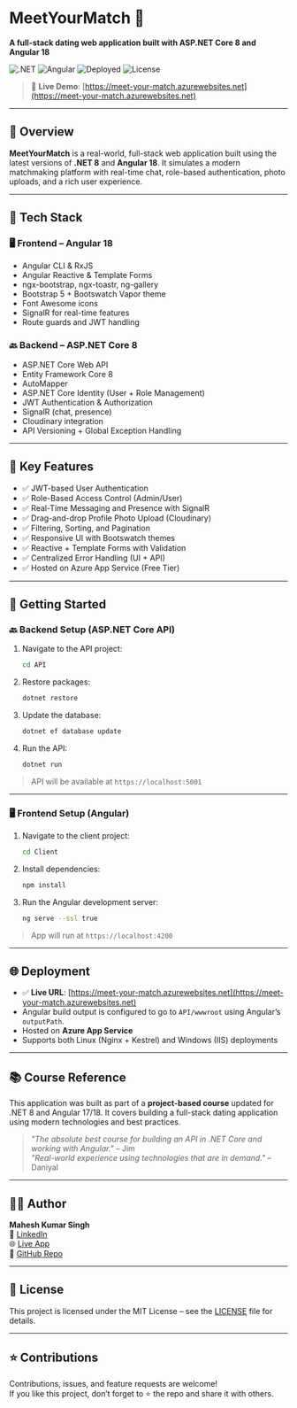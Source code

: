 # MeetYourMatch 💖  
**A full-stack dating web application built with ASP.NET Core 8 and Angular 18**

![.NET](https://img.shields.io/badge/.NET-8.0-blueviolet) ![Angular](https://img.shields.io/badge/Angular-18-red) ![Deployed](https://img.shields.io/badge/Deployed-Azure-blue) ![License](https://img.shields.io/badge/license-MIT-brightgreen)

> 🔗 **Live Demo**: [https://meet-your-match.azurewebsites.net](https://meet-your-match.azurewebsites.net)

---

## 🌟 Overview

**MeetYourMatch** is a real-world, full-stack web application built using the latest versions of **.NET 8** and **Angular 18**. It simulates a modern matchmaking platform with real-time chat, role-based authentication, photo uploads, and a rich user experience.

---

## 🔧 Tech Stack

### 🖥️ Frontend – Angular 18
- Angular CLI & RxJS
- Angular Reactive & Template Forms
- ngx-bootstrap, ngx-toastr, ng-gallery
- Bootstrap 5 + Bootswatch Vapor theme
- Font Awesome icons
- SignalR for real-time features
- Route guards and JWT handling

### 🔙 Backend – ASP.NET Core 8
- ASP.NET Core Web API
- Entity Framework Core 8
- AutoMapper
- ASP.NET Core Identity (User + Role Management)
- JWT Authentication & Authorization
- SignalR (chat, presence)
- Cloudinary integration
- API Versioning + Global Exception Handling

---

## 🔐 Key Features

- ✅ JWT-based User Authentication
- ✅ Role-Based Access Control (Admin/User)
- ✅ Real-Time Messaging and Presence with SignalR
- ✅ Drag-and-drop Profile Photo Upload (Cloudinary)
- ✅ Filtering, Sorting, and Pagination
- ✅ Responsive UI with Bootswatch themes
- ✅ Reactive + Template Forms with Validation
- ✅ Centralized Error Handling (UI + API)
- ✅ Hosted on Azure App Service (Free Tier)

---

## 🚀 Getting Started

### 🔙 Backend Setup (ASP.NET Core API)
1. Navigate to the API project:
    ```bash
    cd API
    ```
2. Restore packages:
    ```bash
    dotnet restore
    ```
3. Update the database:
    ```bash
    dotnet ef database update
    ```
4. Run the API:
    ```bash
    dotnet run
    ```

> API will be available at `https://localhost:5001`

---

### 🖥️ Frontend Setup (Angular)
1. Navigate to the client project:
    ```bash
    cd Client
    ```
2. Install dependencies:
    ```bash
    npm install
    ```
3. Run the Angular development server:
    ```bash
    ng serve --ssl true
    ```

> App will run at `https://localhost:4200`

---

## 🌐 Deployment

- ✅ **Live URL**: [https://meet-your-match.azurewebsites.net](https://meet-your-match.azurewebsites.net)
- Angular build output is configured to go to `API/wwwroot` using Angular’s `outputPath`.
- Hosted on **Azure App Service**
- Supports both Linux (Nginx + Kestrel) and Windows (IIS) deployments

---

## 📚 Course Reference

This application was built as part of a **project-based course** updated for .NET 8 and Angular 17/18. It covers building a full-stack dating application using modern technologies and best practices.

> _"The absolute best course for building an API in .NET Core and working with Angular."_ – Jim  
> _"Real-world experience using technologies that are in demand."_ – Daniyal

---

## 🙋‍♂️ Author

**Mahesh Kumar Singh**  
🔗 [LinkedIn](https://www.linkedin.com/in/maheshkumarsingh/)  
🌐 [Live App](https://meet-your-match.azurewebsites.net)  
📁 [GitHub Repo](https://github.com/maheshkumarsingh/MeetYourMatch)

---

## 📝 License

This project is licensed under the MIT License – see the [LICENSE](LICENSE) file for details.

---

## ⭐ Contributions

Contributions, issues, and feature requests are welcome!  
If you like this project, don’t forget to ⭐ the repo and share it with others.

